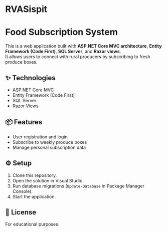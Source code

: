 # RVASispit
# Food Subscription System

This is a web application built with **ASP.NET Core MVC architecture**, **Entity Framework (Code First)**, **SQL Server**, and **Razor views**.  
It allows users to connect with rural producers by subscribing to fresh produce boxes.

## ✨ Technologies
- ASP.NET Core MVC
- Entity Framework (Code First)
- SQL Server
- Razor Views

## 📦 Features
- User registration and login
- Subscribe to weekly produce boxes
- Manage personal subscription data

## ⚙️ Setup
1. Clone this repository.
2. Open the solution in Visual Studio.
3. Run database migrations (`Update-Database` in Package Manager Console).
4. Start the application.

## 📃 License
For educational purposes.

